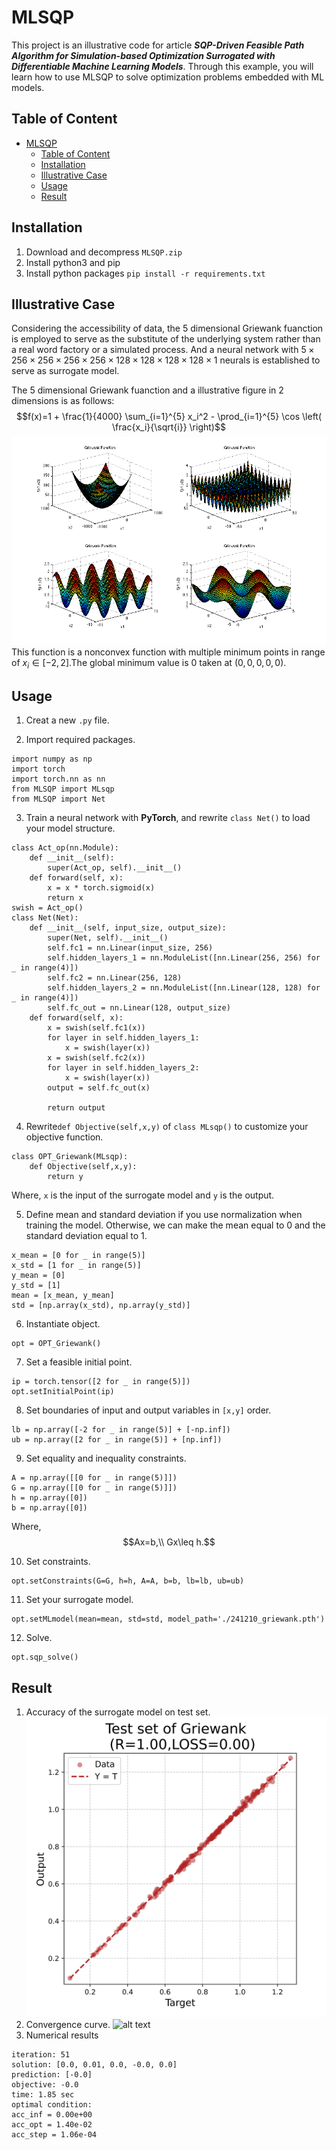 # MLSQP
 This project is an illustrative code for article ***SQP-Driven Feasible Path Algorithm for Simulation-based Optimization Surrogated with Differentiable Machine Learning Models***. Through this example, you will learn how to use MLSQP to solve optimization problems embedded with ML models.
 ## Table of Content
- [MLSQP](#mlsqp)
  - [Table of Content](#table-of-content)
  - [Installation](#installation)
  - [Illustrative Case](#illustrative-case)
  - [Usage](#usage)
  - [Result](#result)


## Installation
1. Download and decompress ```MLSQP.zip ```
2. Install python3 and pip
3. Install python packages ```pip install -r requirements.txt```
## Illustrative Case
Considering the accessibility of data, the 5 dimensional Griewank fuanction is employed to serve as the substitute of the underlying system rather than a real word factory or a simulated process. And a neural network with $5\times256\times256\times256\times256\times128\times128\times128\times128\times1$ neurals is established to serve as surrogate model.

The 5 dimensional Griewank fuanction and a illustrative figure in 2 dimensions is as follows:
$$f(x)=1 + \frac{1}{4000} \sum_{i=1}^{5} x_i^2 - \prod_{i=1}^{5} \cos \left( \frac{x_i}{\sqrt{i}} \right)$$
![alt text](image.png)
This function is a nonconvex function with multiple minimum points in range of $x_i \in [-2,2]$.The global minimum value is $0$ taken at $(0,0,0,0,0)$.
## Usage
1. Creat a new ```.py``` file.
   
2. Import required packages.
```
import numpy as np
import torch
import torch.nn as nn
from MLSQP import MLsqp
from MLSQP import Net
```

3. Train a neural network with **PyTorch**, and rewrite ```class Net()``` to load your model structure.
```
class Act_op(nn.Module):
    def __init__(self):
        super(Act_op, self).__init__()
    def forward(self, x):
        x = x * torch.sigmoid(x)
        return x
swish = Act_op()
class Net(Net):
    def __init__(self, input_size, output_size):
        super(Net, self).__init__()
        self.fc1 = nn.Linear(input_size, 256)
        self.hidden_layers_1 = nn.ModuleList([nn.Linear(256, 256) for _ in range(4)])
        self.fc2 = nn.Linear(256, 128)
        self.hidden_layers_2 = nn.ModuleList([nn.Linear(128, 128) for _ in range(4)])
        self.fc_out = nn.Linear(128, output_size)
    def forward(self, x):
        x = swish(self.fc1(x))
        for layer in self.hidden_layers_1:
            x = swish(layer(x))
        x = swish(self.fc2(x))
        for layer in self.hidden_layers_2:
            x = swish(layer(x))
        output = self.fc_out(x)

        return output
```

4. Rewrite```def Objective(self,x,y)``` of ```class MLsqp()``` to customize your objective function.
```
class OPT_Griewank(MLsqp):
    def Objective(self,x,y):
        return y
```
Where, ```x``` is the input of the surrogate model and ```y``` is the output.

5. Define mean and standard deviation if you use normalization when training the model. Otherwise, we can make the mean equal to 0 and the standard deviation equal to 1.
```
x_mean = [0 for _ in range(5)]
x_std = [1 for _ in range(5)]
y_mean = [0]
y_std = [1]
mean = [x_mean, y_mean]
std = [np.array(x_std), np.array(y_std)]
```

6. Instantiate object.
```
opt = OPT_Griewank()
```

7. Set a feasible initial point.
```
ip = torch.tensor([2 for _ in range(5)])
opt.setInitialPoint(ip)
```

8.  Set boundaries of input and output variables in ```[x,y]``` order.
```
lb = np.array([-2 for _ in range(5)] + [-np.inf])
ub = np.array([2 for _ in range(5)] + [np.inf])
```

9. Set equality and inequality constraints.
```
A = np.array([[0 for _ in range(5)]])
G = np.array([[0 for _ in range(5)]])
h = np.array([0])
b = np.array([0])
```
Where,
$$Ax=b,\\
Gx\leq h.$$

10. Set constraints.
```
opt.setConstraints(G=G, h=h, A=A, b=b, lb=lb, ub=ub)
```

11. Set your surrogate model.
```
opt.setMLmodel(mean=mean, std=std, model_path='./241210_griewank.pth')
```

12. Solve.
```
opt.sqp_solve()
```

## Result
1. Accuracy of the surrogate model on test set.
![alt text](<Test set of Griewank .png>)
2. Convergence curve.
![alt text](<SQP Convergence of Griewank.png>)
3. Numerical results
```
iteration: 51
solution: [0.0, 0.01, 0.0, -0.0, 0.0]
prediction: [-0.0]
objective: -0.0
time: 1.85 sec
optimal condition:
acc_inf = 0.00e+00
acc_opt = 1.40e-02
acc_step = 1.06e-04
```